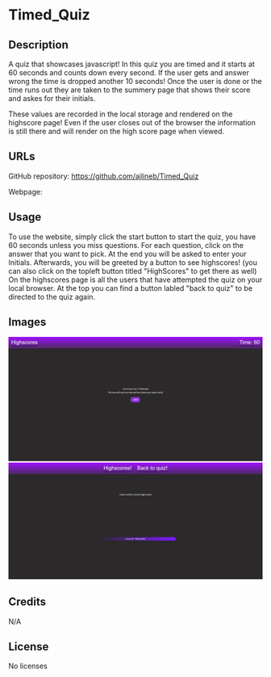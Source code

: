 # Timed_Quiz

## Description

A quiz that showcases javascript! In this quiz you are timed and it starts at 60 seconds and counts down every second. If the user gets and answer wrong the time is dropped another 10 seconds! Once the user is done or the time runs out they are taken to the summery page that shows their score and askes for their initials.  

These values are recorded in the local storage and rendered on the highscore page! Even if the user closes out of the browser the information is still there and will render on the high score page when viewed.

## URLs

GitHub repository: https://github.com/ajlineb/Timed_Quiz

Webpage:

## Usage

To use the website, simply click the start button to start the quiz, you have 60 seconds unless you miss questions. For each question, click on the answer that you want to pick. At the end you will be asked to enter your Initials. Afterwards, you will be greeted by a button to see highscores! (you can also click on the topleft button titled "HighScores" to get there as well) On the highscores page is all the users that have attempted the quiz on your local browser. At the top you can find a button labled "back to quiz" to be directed to the quiz again.

## Images

![alt website](/Assets/Images/Quiz.png)
![alt website](/Assets/Images/HighScores.png)

## Credits

N/A

## License

No licenses